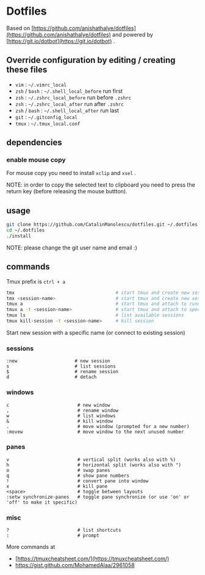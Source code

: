 # Dotfiles

Based on [https://github.com/anishathalye/dotfiles](https://github.com/anishathalye/dotfiles) and powered by [https://git.io/dotbot](https://git.io/dotbot) .

## Override configuration by editing / creating these files

- `vim` : `~/.vimrc_local`
- `zsh` / `bash` : `~/.shell_local_before` run first
- `zsh` : `~/.zshrc_local_before` run before `.zshrc`
- `zsh` : `~/.zshrc_local_after` run after `.zshrc`
- `zsh` / `bash` : `~/.shell_local_after` run last
- `git` : `~/.gitconfig_local`
- `tmux` : `~/.tmux_local.conf`

## dependencies

### enable mouse copy

For mouse copy you need to install `xclip` and `xsel` .

NOTE: in order to copy the selected text to clipboard you need to press the return key (before releasing the mouse buttton).

## usage

```bash
git clone https://github.com/CatalinManolescu/dotfiles.git ~/.dotfiles
cd ~/.dotfiles
./install
```

NOTE: please change the git user name and email :)

## commands

Tmux prefix is `ctrl + a`

```bash
tmx                                     # start tmux and create new session
tmx <session-name>                      # start tmux and create new session and link to specified session  
tmux a                                  # start tmux and attach to running session
tmux a -t <session-name>                # start tmux and attach to specified session
tmux ls                                 # list available sessions
tmux kill-session -t <session-name>     # kill session
```

Start new session with a specific name (or connect to existing session)

### sessions

```text
:new                     # new session
s                        # list sessions
$                        # rename session
d                        # detach
```

### windows

```text
c                         # new window
,                         # rename window
w                         # list windows
&                         # kill window
.                         # move window (prompted for a new number)
:movew                    # move window to the next unused number
```

### panes

```text
v                         # vertical split (works also with %)
h                         # horizontal split (works also with ")
o                         # swap panes
q                         # show pane numbers
!                         # convert pane into window
x                         # kill pane
<space>                   # toggle between layouts
:setw synchronize-panes   # toggle pane synchronize (or use 'on' or 'off' to make it specific)  
```

### misc

```text
?                         # list shortcuts
:                         # prompt
```

More commands at 

- [https://tmuxcheatsheet.com/](https://tmuxcheatsheet.com/)
- <https://gist.github.com/MohamedAlaa/2961058>